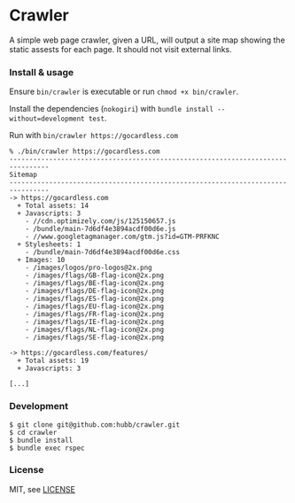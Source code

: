 # Crawler

A simple web page crawler, given a URL, will output a site map showing the static assests for each page.
It should not visit external links.

### Install & usage

Ensure `bin/crawler` is executable or run `chmod +x bin/crawler`.

Install the dependencies (`nokogiri`) with `bundle install --without=development test`.

Run with `bin/crawler https://gocardless.com`

```
% ./bin/crawler https://gocardless.com
--------------------------------------------------------------------------------
Sitemap
--------------------------------------------------------------------------------
-> https://gocardless.com
  + Total assets: 14
  + Javascripts: 3
    - //cdn.optimizely.com/js/125150657.js
    - /bundle/main-7d6df4e3894acdf00d6e.js
    - //www.googletagmanager.com/gtm.js?id=GTM-PRFKNC
  + Stylesheets: 1
    - /bundle/main-7d6df4e3894acdf00d6e.css
  + Images: 10
    - /images/logos/pro-logos@2x.png
    - /images/flags/GB-flag-icon@2x.png
    - /images/flags/BE-flag-icon@2x.png
    - /images/flags/DE-flag-icon@2x.png
    - /images/flags/ES-flag-icon@2x.png
    - /images/flags/EU-flag-icon@2x.png
    - /images/flags/FR-flag-icon@2x.png
    - /images/flags/IE-flag-icon@2x.png
    - /images/flags/NL-flag-icon@2x.png
    - /images/flags/SE-flag-icon@2x.png

-> https://gocardless.com/features/
  + Total assets: 19
  + Javascripts: 3

[...]
```

### Development

```
$ git clone git@github.com:hubb/crawler.git
$ cd crawler
$ bundle install
$ bundle exec rspec
```

### License

MIT, see [LICENSE](https://github.com/hubb/crawler/blob/master/LICENSE)
